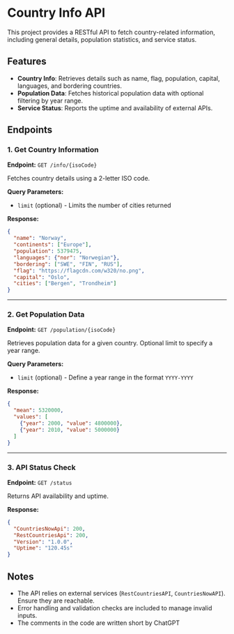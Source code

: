 # Country Info API

This project provides a RESTful API to fetch country-related information, including general details, population statistics, and service status.

## Features
- **Country Info**: Retrieves details such as name, flag, population, capital, languages, and bordering countries.
- **Population Data**: Fetches historical population data with optional filtering by year range.
- **Service Status**: Reports the uptime and availability of external APIs.

## Endpoints

### 1. Get Country Information

**Endpoint:** `GET /info/{isoCode}`

Fetches country details using a 2-letter ISO code.

**Query Parameters:**

- `limit` (optional) - Limits the number of cities returned

**Response:**

```json
{
  "name": "Norway",
  "continents": ["Europe"],
  "population": 5379475,
  "languages": {"nor": "Norwegian"},
  "bordering": ["SWE", "FIN", "RUS"],
  "flag": "https://flagcdn.com/w320/no.png",
  "capital": "Oslo",
  "cities": ["Bergen", "Trondheim"]
}
```

---

### 2. Get Population Data

**Endpoint:** `GET /population/{isoCode}`

Retrieves population data for a given country. Optional limit to specify a year range.

**Query Parameters:**

- `limit` (optional) - Define a year range in the format `YYYY-YYYY`

**Response:**

```json
{
  "mean": 5320000,
  "values": [
    {"year": 2000, "value": 4800000},
    {"year": 2010, "value": 5000000}
  ]
}
```

---

### 3. API Status Check

**Endpoint:** `GET /status`

Returns API availability and uptime.

**Response:**

```json
{
  "CountriesNowApi": 200,
  "RestCountriesApi": 200,
  "Version": "1.0.0",
  "Uptime": "120.45s"
}
```



##


## Notes
- The API relies on external services (`RestCountriesAPI`, `CountriesNowAPI`). Ensure they are reachable.
- Error handling and validation checks are included to manage invalid inputs.
- The comments in the code are written short by ChatGPT


